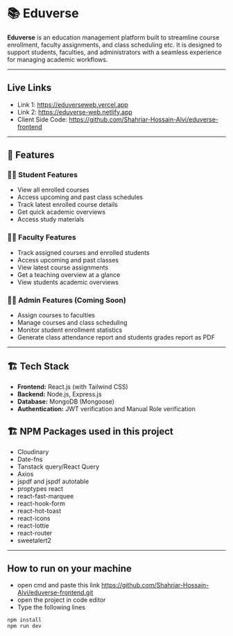 # 📚 Eduverse

**Eduverse** is an education management platform built to streamline course enrollment, faculty assignments, and class scheduling etc. It is designed to support students, faculties, and administrators with a seamless experience for managing academic workflows.

---

## Live Links
- Link 1: https://eduverseweb.vercel.app
- Link 2: https://eduverse-web.netlify.app
- Client Side Code: https://github.com/Shahriar-Hossain-Alvi/eduverse-frontend

---

## 🚀 Features

### 👨‍🎓 Student Features
- View all enrolled courses
- Access upcoming and past class schedules
- Track latest enrolled course details
- Get quick academic overviews
- Access study materials

### 👩‍🏫 Faculty Features
- Track assigned courses and enrolled students
- Access upcoming and past classes
- View latest course assignments
- Get a teaching overview at a glance
- View students academic overviews

### 🧑‍💼 Admin Features (Coming Soon)
- Assign courses to faculties
- Manage courses and class scheduling
- Monitor student enrollment statistics
- Generate class attendance report and students grades report as PDF

---

## 🏗 Tech Stack

- **Frontend:** React.js (with Tailwind CSS)
- **Backend:** Node.js, Express.js
- **Database:** MongoDB (Mongoose)
- **Authentication:** JWT verification and Manual Role verification 


## 🏗 NPM Packages used in this project

- Cloudinary
- Date-fns
- Tanstack query/React Query
- Axios
- jspdf and jspdf autotable
- proptypes react
- react-fast-marquee
- react-hook-form
- react-hot-toast
- react-icons
- react-lottie
- react-router
- sweetalert2



--- 
## How to run on your machine
- open cmd and paste this link https://github.com/Shahriar-Hossain-Alvi/eduverse-frontend.git
- open the project in code editor
- Type the following lines
```
npm install 
npm run dev
```
